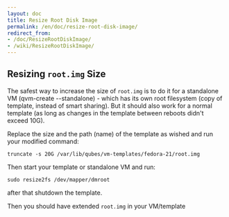 ```yaml
---
layout: doc
title: Resize Root Disk Image
permalink: /en/doc/resize-root-disk-image/
redirect_from:
- /doc/ResizeRootDiskImage/
- /wiki/ResizeRootDiskImage/
---
```


Resizing `root.img` Size
--------------------------

The safest way to increase the size of `root.img` is to do it for a standalone
VM (qvm-create --standalone) - which has its own root filesystem
(copy of template, instead of smart sharing).
But it should also work for a normal template (as long as changes in the
template between reboots didn't exceed 10G).

Replace the size and the path (name) of the template as wished and run your
modified command:

```
truncate -s 20G /var/lib/qubes/vm-templates/fedora-21/root.img
```

Then start your template or standalone VM and run:

```
sudo resize2fs /dev/mapper/dmroot
```

after that shutdown the template.

Then you should have extended `root.img` in your VM/template
